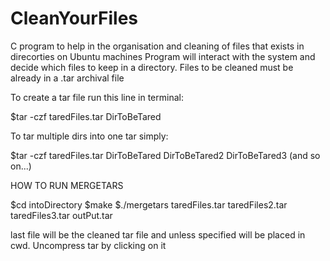 # CleanYourFiles

C program to help in the organisation and cleaning of files that exists in direcorties on Ubuntu machines
Program will interact with the system and decide which files to keep in a directory. Files to be cleaned must be already in a .tar archival file

To create a tar file run this line in terminal:

$tar -czf taredFiles.tar DirToBeTared

To tar multiple dirs into one tar simply:

$tar -czf taredFiles.tar DirToBeTared DirToBeTared2 DirToBeTared3 (and so on...)

HOW TO RUN MERGETARS

$cd intoDirectory 
$make
$./mergetars taredFiles.tar taredFiles2.tar taredFiles3.tar outPut.tar

last file will be the cleaned tar file and unless specified will be placed in cwd. Uncompress tar by clicking on it
